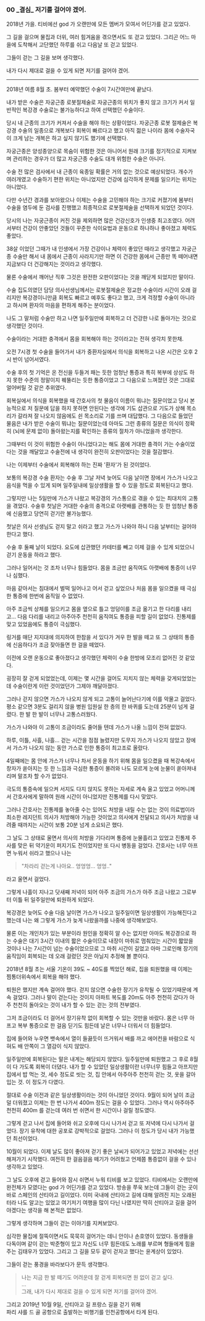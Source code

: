 ### 00 _결심\_ 저기를 걸어야 겠어.

2018년 가을. 티비에선 god 가 오랜만에 모든 멤버가 모여서 어딘가를 걷고 있었다.
 
그 길을 걸으며 물집과 더위, 여러 힘겨움을 겪으면서도 또 걷고 있었다.
그리곤 어느 마을에 도착해서 고단했던 하루를 쉬고 다음날 또 걷고 있었다.

그들이 걷는 그 길을 보며 생각했다.

내가 다시 제대로 걸을 수 있게 되면 저기를 걸어야 겠어.

---

2018년 여름 8월 초. 봄부터 예약했던 수술이 7시간여만에 끝났다.

내가 받은 수술은 자궁근종 로봇절제술로 자궁근종의 위치가 좋지 않고 크기가 커서
일반적인 복강경 수술로는 불가능하다고 하여 선택했던 수술이다.

당시 내 근종의 크기가 커져서 수술을 해야 하는 상황이었다.
자궁근종 로봇 절제술은 복강경 수술의 일종으로 개복보다 회복이 빠르다고 했고
아직 젊은 나이라 몸에 수술자국이 크게 남는 개복은 하고 싶지 않기도 했기에 선택했다.

자궁근종은 양성종양으로 목숨이 위험한 것은 아니어서 원래 크기를 
정기적으로 지켜보며 관리하는 경우가 더 많고 
자궁근종 수술도 대개 위험한 수술은 아니다.  

수술 전 많은 검사에서 내 근종이 육종일 확률은 거의 없는 것으로 예상되었다. 
개수가 여러개였고 수술하기 편한 위치는 아니었지만 
건강에 심각하게 문제를 일으키는 위치는 아니었다.

다만 수년간 경과를 보아왔으나 이제는 수술을 고민해야 하는 크기로 커졌기에 봄부터 
수술을 염두에 둔 검사를 진행했고 최종적으로 로봇절제술을 선택하게 되었던 것이다.

당시의 나는 자궁근종이 커진 것을 제외하면 많은 건강신호가 인생중 최고조였다.
어려서부터 건강이 안좋았던 것들이 꾸준한 식이요법과 운동으로 하나하나 좋아졌고 체력도 좋았다.

38살 이었던 그때가 내 인생에서 가장 건강이나 체력이 좋았던 때라고 생각했고
자궁근종 수술만 해서 내 몸에서 근종이 사라지기만 하면 이 건강한 몸에서 
근종만 똑 떼어내면 지금보다 더 건강해지는 것이라고 생각했다.

물론 수술에서 깨어난 직후 그것은 완전한 오판이었다는 것을 깨닫게 되었지만 말이다.

수술 집도의였던 담당 의사선생님께서는 로봇절제술은 정교한 수술이라 시간이 오래 걸리지만
복강경이니만큼 회복도 빠르고 예후도 좋다고 했고, 크게 걱정할 수술이 아니라고 
하시며 환자의 마음을 편하게 해주는 분이었다.

나도 그 말처럼 수술만 하고 나면 일주일만에 회복하고 더 건강한 나로 돌아가는 것으로 
생각했던 것이다.

수술이라는 거대한 충격에서 몸을 회복해야 하는 것이라고는 전혀 생각치 못한채.

오전 7시경 첫 수술을 들어가서 내가 중환자실에서 의식을 회복하고 나온 
시간은 오후 2시 반이 넘어서였다.

수술 후의 첫 기억은 온 전신을 두들겨 패는 듯한 엄청난 통증과 
특히 복부에 상상도 하지 못한 수준의 정말이지 꿰뚤리는 듯한 통증이었고
그 다음으로 느껴졌던 것은 그대로 얼어버릴 것 같은 추위였다. 

회복실에서 의식을 회복했을 때 간호사의 첫 물음이 이름이 뭐냐는 질문이었고
당시 본능적으로 저 질문에 답을 하지 못하면 안된다는 생각에
기도 삽관으로 기도가 상해 목소리가 갈라져 잘 나오지 않음에도 쉰 목소리로 
기를 쓰며 대답했다. 그 다음으로 들었던 물음은 내가 받은 수술이 뭐냐는 질문이었는데
아마도 그런 종류의 질문은 의식이 정확히 (뇌에 문제 없이) 돌아왔는지를
확인하는 종류의 절차가 아니었을까 생각한다.

그때부터 이 것이 위험한 수술이 아니었다고는 해도 
몸에 거대한 충격이 가는 수술이었다는 것을 깨달았고 
수술전에 내 생각이 완전히 오판이었다는 것을 절감했다.

나는 이제부터 수술에서 회복해야 하는 진짜 '환자'가 된 것이었다.

보통의 복강경 수술 환자는 수술 후 그날 저녁 늦어도 다음 날이면 장에서 가스가 나오고 
음식을 먹을 수 있게 되며 일주일내에 일상생활을 할 수 있을 정도로 회복된다고 했다.

그렇지만 나는 5일만에 가스가 나왔고 복강경의 가스통으로 겪을 수 있는
최대치의 고통을 겪었다.
수술후 첫날은 거대한 수술의 충격으로 아랫배를 관통하는 듯 한 엄청난 통증에 
신음했고 당연히 걷기란 불가능했다.  

첫날은 의사 선생님도 걷지 말고 쉬라고 했고 가스가 나와야 하니 다음 날부터는
걸어야 한다고 했다.

수술 후 둘째 날이 되었다. 
요도에 삽관했던 카테터를 빼고 이제 걸을 수 있게 되었으니 걷기 운동을 하라고 했다.

그러나 일어서는 것 조차 너무나 힘들었다.
몸을 조금만 움직여도 아랫배에 통증이 너무나 심했다. 

마음 같아서는 침대에서 벌떡 일어나고 어서 걷고 싶었으나 
처음 몸을 일으켰을 때 극심한 통증에 한번에 움직일 수 없었다. 

아주 조금씩 상체를 일으키고 몸을 옆으로 틀고 엉덩이를 조금 옮기고 
한 다리를 내리고... 다음 다리를 내리고 아주아주 천천히 움직여도 
통증을 피할 길이 없었다. 진통제를 맞고 있었음에도 통증이 극심했다.

링거를 매단 지지대에 의지하여 한참을 서 있다가 겨우 한 발을 떼고
또 그 상태의 통증에 신음하다가 조금 잦아들면 한 걸을 떼었다.

이전에 오랜 운동으로 좋아졌다고 생각했던 체력이 수술 한방에 모조리 없어진 것 같았다.

굉장히 잘 걷게 되었었는데, 이제는 몇 시간을 걸어도 지치지 않는 체력을 갖게되었었는데
수술이란게 이런 것이었던가 그제야 깨달아졌다.

그러나 걷지 않으면 가스가 나오지 않게 되고 고통이 늘어난다기에 이를 악물고 걸었다.
평소 같으면 3분도 걸리지 않을 병원 입원실 한 층의 한 바퀴를 도는데 25분이 넘게 걸렸다.
한 발 한 발이 너무나 고통스러웠다.

가스가 나와야 이 고통이 조금이라도 줄어들 텐데 가스가 나올 느낌이 전혀 없었다.

하루, 이틀, 사흘, 나흘...
걷는 시간을 점점 늘렸지만 도무지 가스가 나오지 않았고
장에서 가스가 나오지 않는 동안 가스로 인한 통증이 최고조로 올랐다.

4일째에는 몸 안에 가스가 너무나 차서 운동을 하기 위해 몸을 일으켰을 때
복강속에서 창자가 쏟아지는 듯 한 느낌과 극심한 통증이 몰려와 
나도 모르게 눈에 눈물이 쏟아져내리며 말조차 할 수가 없었다.

극도의 통증속에 일으켜 서지도 다지 앉지도 못하는 자세로 계속 울고 있었고
어머니께서 간호사에게 말하여 원래 시간이 아니었지만 진통제를 다시 맞았다.

그러나 간호사는 진통제를 놓아줄 수는 있어도 처방을 내릴 수는 없는 것이 의료법이라
최소한 레지던트 의사가 처방해야 가능한 것이었고
의사에게 전달되고 의사가 처방을 내려줄 때까지는 시간이 보통 20분 넘게 소요되곤 했다.

그 날도 그 상태로 울면서 의사의 처방을 기다리며 통증에 눈물흘리고 있었고
진통제 주사를 맞은 뒤 약기운이 퍼지기도 전이었지만 또 다시 병동을 걸었다.
간호사는 너무 아프면 누워서 쉬라고 했으나 나는 

> "차라리 걷는게 나아요.. 엉엉엉... 엉엉.." 

라고 울면서 걸었다.

그렇게 나흘이 지나고 닷새째 저녁이 되어 아주 조금의 가스가 아주 조금 나왔고
그로부터 이틀 뒤 일주일만에 퇴원하게 되었다.

복강경은 늦어도 수술 다음 날이면 가스가 나오고 일주일이면 일상생활이 
가능해진다고 했는데 나는 왜 그렇게 가스가 늦게 나왔을까를 나중에 생각해보았다.

물론 이는 개인차가 있는 부분이라 원인을 정확히 알 수는 없지만
아마도 복강경으로 하는 수술은 대기 3시간 이내의 짧은 수술이므로
내장이 마취로 멈춰있는 시간이 짧았을 것이나 나는 7시간이 넘는 수술이었으므로
그 마취 시간이 길었고 아마 그로인해 장기의 움직임이 회복되는 데 
오래 걸렸던 것은 아닐지 추정해 볼 뿐이다.

2018년 8월 초는 서울 기온이 39도 ~ 40도를 찍었던 해로, 집을 퇴원했을 때 
이제는 찜통더위속에서 회복을 해야 했다.

퇴원은 했지만 계속 걸어야 했다.
걷지 않으면 수술한 장기가 유착될 수 있었기때문에 계속 걸었다. 
그러나 말이 걷는다는 것이지 아파트 복도를 20m도 아주 천천히 갔다가
아주 천천히 돌아오는 것이 내가 할 수 있는 걷는 것의 전부였다.

그저 조금이라도 더 걸어서 장기유착 없이 회복할 수 있는 것만을 바랐다.
몸은 너무 아프고 복부 통증으로 한 걸음 딛기도 힘든데 날은 너무나 더워서 더 힘들었다.

집에 들어와 누우면 뱃속에서 열이 들끓듯이 뜨거워서 배를 까고 에어컨을 바람으로
식혀도 배 안쪽이 그 열감이 식지 않았다.

일주일만에 회복된다는 말은 내게는 해당되지 않았다.
일주일만에 퇴원했고 그 후로 8월이 다 가도록 회복이 더뎠다.
내가 할 수 있었던 일상생활이란 너무너무 힘들고 아프지만 집에서 밥 먹는 것,
세수 정도로 씻는 것, 집 안에서 아주아주 천천히 걷는 것, 옷을 갈아입는 것.
이 정도가 다였다.

절대로 수술 이전과 같은 일상생활이라는 것이 아니었던 것이다.
9월이 되어 날이 조금 덜 더워졌고 이제는 한 번 나가서 400m 정도는 걸을 수 있었다.
그러나 역시 아주아주 천천히 400m 를 걷는데 여러 번 쉬면서 한 시간이나 걸릴 정도였다.

그렇게 걷고 나서 집에 들어와 쉬고 오후에 다시 나가서 걷고 또 저녁에 다시 나가서 걸었다.
장기 유착에 대한 공포로 강박적으로 걸었다. 그러나 이 정도가 당시 내가 가능했던 최선이었다.

10월이 되었다. 이제 날도 많이 좋아져 걷기 좋은 날씨가 되어가고 있었고 저녁에는
선선해져가기 시작했다.
여전히 한 걸음걸음 떼기가 어려웠고 언제쯤 통증없이 걸을 수 있나 생각하고 있었다.

그 날도 오후에 걷고 들어와 잠시 쉬면서 누워 티비를 보고 있었다.
티비에서는 오랜만에 완전체가 모였다는 god 가 어딘가를 걷고 있었다.
방송을 쭈욱 보는데 그들이 걷는 곳이 바로 스페인의 산티아고 길이었다.
이미 국내에 산티아고 길에 대해 알려진 지는 오래된터라 나도 알고는 있었고
여기저기 여행을 많이 다닌 나였지만 딱히 산티아고 길을 걸어야겠다는 생각을 
해 본적은 없었다.

그렇게 생각하며 그들이 걷는 이야기를 지켜보았다.

심각한 물집에 절뚝이면서도 묵묵히 걸어가는 데니 안이나 손호영이 있었다.
동생들을 다독이며 같이 걷는 박준형이 있고
자신도 너무 힘든데도 노래를 부르며 형들에게 힘을 주는 김태우가 있었다.
그리고 그 길을 모두 같이 걷자고 했다는 윤계상이 있었다.

그들이 걷는 풍경을 바라보다가 문득 생각했다.

> 나는 지금 한 발 떼기도 어려운데 잘 걷게 회복되면 원 없이 걷고 싶다.   
> ...  
> 그래, 내가 다시 제대로 걸을 수 있게 되면 저기를 걸어야 겠어.


그리고 2019년 10월 9일, 산티아고 길 프랑스 길을 걷기 위해  
파리 샤를 드 골 공항으로 출발하는 비행기를 인천공항에서 타게 된다.
